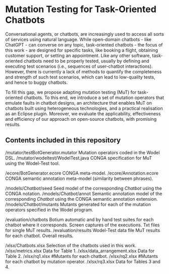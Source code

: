 # Mutation Testing for Task-Oriented Chatbots

Conversational agents, or chatbots, are increasingly used to access all sorts of services using natural language. While open-domain chatbots - like ChatGPT - can converse on any topic, task-oriented chatbots - the focus of this work - are designed for specific tasks, like booking a flight, obtaining customer support, or setting an appointment. Like any other software, task-oriented chatbots need to be properly tested, usually by defining and executing test scenarios (i.e., sequences of user-chatbot interactions). However, there is currently a lack of methods to quantify the completeness and strength of such test scenarios, which can lead to low-quality tests, and hence to buggy chatbots.

To fill this gap, we propose adapting mutation testing (MuT) for task-oriented chatbots. To this end, we introduce a set of mutation operators that emulate faults in chatbot designs, an architecture that enables MuT on chatbots built using heterogeneous technologies, and a practical realisation as an Eclipse plugin. Moreover, we evaluate the applicability, effectiveness and efficiency of our approach on open-source chatbots, with promising results.

## Contents included in this repository

/mutator/testBotGenerator.mutator Mutation operators coded in the Wodel DSL. 
/mutator/wodeltest/WodelTest.java CONGA specification for MuT using the Wodel-Test tool. 

/ecore/BotGenerator.ecore CONGA meta-model.
/ecore/Annotation.ecore CONGA semantic annotation meta-model (similarity between phrases).

/models/*Chatbot*/seed Seed model of the corresponding *Chatbot* using the CONGA notation.
/models/*Chatbot*/annot Semantic annotation model of the corresponding *Chatbot* using the CONGA semantic annotation extension.
/models/*Chatbot*/mutants Mutants generated for each of the mutation operators specified in the Wodel program.

/evaluation/chatbots Botium automatic and by hand test suites for each chatbot where it corresponds. Screen captures of the executions. Txt files for single MuT results. 
/evaluation/results Wodel-Test data file MuT results for each chatbot. Overall results. 

/xlsx/Chatbots.xlsx Selection of the chatbots used in this work.
/xlsx/metrics.xlsx Data for Table 1.
/xlsx/data_arrangement.xlsx Data for Table 2.
/xlsx/rq1.xlsx #Mutants for each chatbot.
/xlsx/rq2.xlsx #Mutants for each chatbot by mutation operator.
/xlsx/rq3.xlsx Data for Tables 3 and 4.
